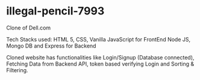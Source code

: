 # illegal-pencil-7993

Clone of Dell.com

Tech Stacks used: 
HTML 5, CSS, Vanilla JavaScript for FrontEnd
Node JS, Mongo DB and Express for Backend

Cloned website has functionalities like 
Login/Signup (Database connected), 
Fetching Data from Backend API, 
token based verifying Login and Sorting & Filtering.
